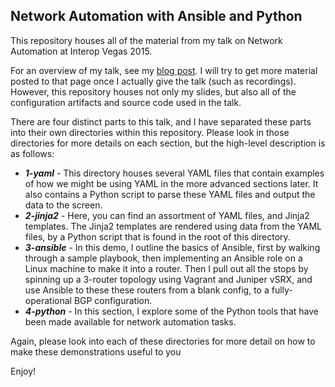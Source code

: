 ## Network Automation with Ansible and Python

This repository houses all of the material from my talk on Network Automation at Interop Vegas 2015.

For an overview of my talk, see my [blog post](http://keepingitclassless.net/2015/01/network-automation-interop-vegas-2015/). I will try to get more material posted to that page once I actually give the talk (such as recordings). However, this repository houses not only my slides, but also all of the configuration artifacts and source code used in the talk.

There are four distinct parts to this talk, and I have separated these parts into their own directories within this repository. Please look in those directories for more details on each section, but the high-level description is as follows:
- **_1-yaml_** - This directory houses several YAML files that contain examples of how we might be using YAML in the more advanced sections later. It also contains a Python script to parse these YAML files and output the data to the screen.
- **_2-jinja2_** - Here, you can find an assortment of YAML files, and Jinja2 templates. The Jinja2 templates are rendered using data from the YAML files, by a Python script that is found in the root of this directory.
- **_3-ansible_** - In this demo, I outline the basics of Ansible, first by walking through a sample playbook, then implementing an Ansible role on a Linux machine to make it into a router. Then I pull out all the stops by spinning up a 3-router topology using Vagrant and Juniper vSRX, and use Ansible to these these routers from a blank config, to a fully-operational BGP configuration.
- **_4-python_** - In this section, I explore some of the Python tools that have been made available for network automation tasks.

Again, please look into each of these directories for more detail on how to make these demonstrations useful to you

Enjoy!